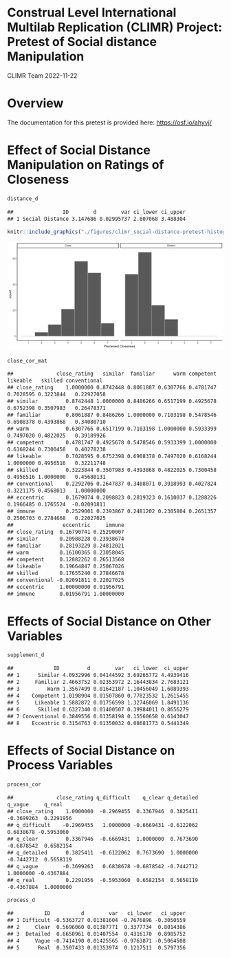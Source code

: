Construal Level International Multilab Replication (CLIMR) Project:
Pretest of Social distance Manipulation
================
CLIMR Team
2022-11-22

# Overview

The documentation for this pretest is provided here:
<https://osf.io/ahyvj/>

# Effect of Social Distance Manipulation on Ratings of Closeness

``` r
distance_d
```

    ##                ID        d        var ci_lower ci_upper
    ## 1 Social Distance 3.147686 0.02995737 2.807068 3.488304

``` r
knitr::include_graphics("./figures/climr_social-distance-pretest-histogram.png")
```

![](./figures/climr_social-distance-pretest-histogram.png)<!-- -->

``` r
close_cor_mat
```

    ##              close_rating   similar  familiar      warm competent  likeable   skilled conventional
    ## close_rating    1.0000000 0.8742448 0.8061887 0.6307766 0.4781747 0.7028595 0.3223844   0.22927058
    ## similar         0.8742448 1.0000000 0.8486266 0.6517199 0.4925678 0.6752398 0.3507983   0.26478371
    ## familiar        0.8061887 0.8486266 1.0000000 0.7103198 0.5478546 0.6908378 0.4393868   0.34080710
    ## warm            0.6307766 0.6517199 0.7103198 1.0000000 0.5933399 0.7497020 0.4822025   0.39189926
    ## competent       0.4781747 0.4925678 0.5478546 0.5933399 1.0000000 0.6168244 0.7300458   0.40278238
    ## likeable        0.7028595 0.6752398 0.6908378 0.7497020 0.6168244 1.0000000 0.4956516   0.32211748
    ## skilled         0.3223844 0.3507983 0.4393868 0.4822025 0.7300458 0.4956516 1.0000000   0.45680131
    ## conventional    0.2292706 0.2647837 0.3408071 0.3918993 0.4027824 0.3221175 0.4568013   1.00000000
    ## eccentric       0.1679074 0.2098823 0.2819323 0.1610037 0.1288226 0.1966485 0.1765524  -0.02091811
    ## immune          0.2529001 0.2393867 0.2481202 0.2305804 0.2651357 0.2506703 0.2784668   0.22027025
    ##                eccentric     immune
    ## close_rating  0.16790741 0.25290007
    ## similar       0.20988228 0.23938674
    ## familiar      0.28193229 0.24812021
    ## warm          0.16100365 0.23058045
    ## competent     0.12882262 0.26513568
    ## likeable      0.19664847 0.25067026
    ## skilled       0.17655240 0.27846678
    ## conventional -0.02091811 0.22027025
    ## eccentric     1.00000000 0.01956791
    ## immune        0.01956791 1.00000000

# Effects of Social Distance on Other Variables

``` r
supplement_d
```

    ##             ID         d        var   ci_lower  ci_upper
    ## 1      Similar 4.0932996 0.04144592 3.69265772 4.4939416
    ## 2     Familiar 2.4663752 0.02353972 2.16443834 2.7683121
    ## 3         Warm 1.3567499 0.01642187 1.10456049 1.6089393
    ## 4    Competent 1.0198904 0.01507860 0.77823532 1.2615455
    ## 5     Likeable 1.5882872 0.01756598 1.32746069 1.8491136
    ## 6      Skilled 0.6327340 0.01400507 0.39984011 0.8656279
    ## 7 Conventional 0.3849556 0.01358198 0.15560658 0.6143047
    ## 8    Eccentric 0.3154763 0.01350032 0.08681773 0.5441349

# Effects of Social Distance on Process Variables

``` r
process_cor
```

    ##              close_rating q_difficult    q_clear q_detailed    q_vague     q_real
    ## close_rating    1.0000000  -0.2969455  0.3367946  0.3825411 -0.3699263  0.2291956
    ## q_difficult    -0.2969455   1.0000000 -0.6669431 -0.6122062  0.6838678 -0.5953060
    ## q_clear         0.3367946  -0.6669431  1.0000000  0.7673690 -0.6878542  0.6582154
    ## q_detailed      0.3825411  -0.6122062  0.7673690  1.0000000 -0.7442712  0.5658119
    ## q_vague        -0.3699263   0.6838678 -0.6878542 -0.7442712  1.0000000 -0.4367884
    ## q_real          0.2291956  -0.5953060  0.6582154  0.5658119 -0.4367884  1.0000000

``` r
process_d
```

    ##          ID          d        var   ci_lower   ci_upper
    ## 1 Difficult -0.5363727 0.01381604 -0.7676896 -0.3050559
    ## 2     Clear  0.5696060 0.01387771  0.3377734  0.8014386
    ## 3  Detailed  0.6650961 0.01407554  0.4316170  0.8985752
    ## 4     Vague -0.7414190 0.01425565 -0.9763871 -0.5064508
    ## 5      Real  0.3507433 0.01353974  0.1217511  0.5797356
